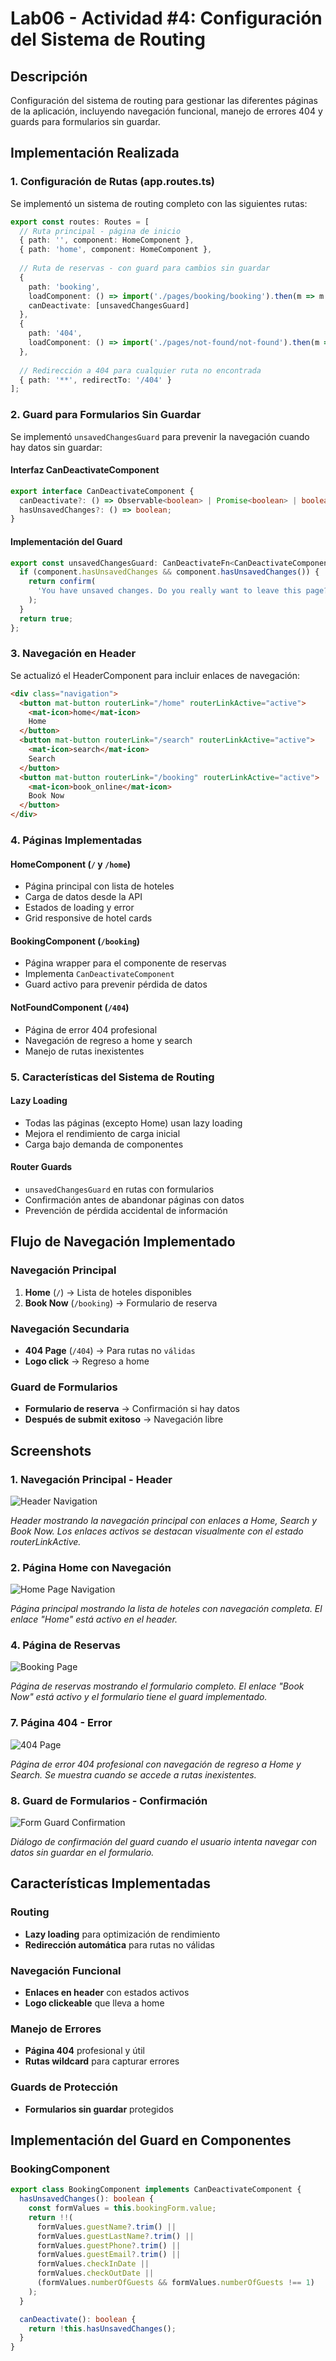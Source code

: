 # Lab06 - Actividad #4: Configuración del Sistema de Routing

## Descripción
Configuración del sistema de routing para gestionar las diferentes páginas de la aplicación, incluyendo navegación funcional, manejo de errores 404 y guards para formularios sin guardar.

## Implementación Realizada

### 1. Configuración de Rutas (app.routes.ts)
Se implementó un sistema de routing completo con las siguientes rutas:

```typescript
export const routes: Routes = [
  // Ruta principal - página de inicio
  { path: '', component: HomeComponent },
  { path: 'home', component: HomeComponent },
  
  // Ruta de reservas - con guard para cambios sin guardar
  {
    path: 'booking',
    loadComponent: () => import('./pages/booking/booking').then(m => m.BookingPageComponent),
    canDeactivate: [unsavedChangesGuard]
  },
  {
    path: '404',
    loadComponent: () => import('./pages/not-found/not-found').then(m => m.NotFoundComponent)
  },
  
  // Redirección a 404 para cualquier ruta no encontrada
  { path: '**', redirectTo: '/404' }
];
```

### 2. Guard para Formularios Sin Guardar
Se implementó `unsavedChangesGuard` para prevenir la navegación cuando hay datos sin guardar:

#### Interfaz CanDeactivateComponent
```typescript
export interface CanDeactivateComponent {
  canDeactivate?: () => Observable<boolean> | Promise<boolean> | boolean;
  hasUnsavedChanges?: () => boolean;
}
```

#### Implementación del Guard
```typescript
export const unsavedChangesGuard: CanDeactivateFn<CanDeactivateComponent> = (component) => {
  if (component.hasUnsavedChanges && component.hasUnsavedChanges()) {
    return confirm(
      'You have unsaved changes. Do you really want to leave this page? Your changes will be lost.'
    );
  }
  return true;
};
```

### 3. Navegación en Header
Se actualizó el HeaderComponent para incluir enlaces de navegación:

```html
<div class="navigation">
  <button mat-button routerLink="/home" routerLinkActive="active">
    <mat-icon>home</mat-icon>
    Home
  </button>
  <button mat-button routerLink="/search" routerLinkActive="active">
    <mat-icon>search</mat-icon>
    Search
  </button>
  <button mat-button routerLink="/booking" routerLinkActive="active">
    <mat-icon>book_online</mat-icon>
    Book Now
  </button>
</div>
```

### 4. Páginas Implementadas

#### HomeComponent (`/` y `/home`)
- Página principal con lista de hoteles
- Carga de datos desde la API
- Estados de loading y error
- Grid responsive de hotel cards

#### BookingComponent (`/booking`)
- Página wrapper para el componente de reservas
- Implementa `CanDeactivateComponent`
- Guard activo para prevenir pérdida de datos

#### NotFoundComponent (`/404`)
- Página de error 404 profesional
- Navegación de regreso a home y search
- Manejo de rutas inexistentes

### 5. Características del Sistema de Routing

#### Lazy Loading
- Todas las páginas (excepto Home) usan lazy loading
- Mejora el rendimiento de carga inicial
- Carga bajo demanda de componentes

#### Router Guards
- `unsavedChangesGuard` en rutas con formularios
- Confirmación antes de abandonar páginas con datos
- Prevención de pérdida accidental de información

## Flujo de Navegación Implementado

### Navegación Principal
1. **Home** (`/`) → Lista de hoteles disponibles
3. **Book Now** (`/booking`) → Formulario de reserva

### Navegación Secundaria
- **404 Page** (`/404`) → Para rutas no `válidas`
- **Logo click** → Regreso a home

### Guard de Formularios
- **Formulario de reserva** → Confirmación si hay datos
- **Después de submit exitoso** → Navegación libre

## Screenshots

### 1. Navegación Principal - Header
![Header Navigation](./screenshots/header-navigation-screenshot.png)

*Header mostrando la navegación principal con enlaces a Home, Search y Book Now. Los enlaces activos se destacan visualmente con el estado routerLinkActive.*

### 2. Página Home con Navegación
![Home Page Navigation](./screenshots/home-page-navigation-screenshot.png)

*Página principal mostrando la lista de hoteles con navegación completa. El enlace "Home" está activo en el header.*

### 4. Página de Reservas
![Booking Page](./screenshots/booking-page-screenshot.png)

*Página de reservas mostrando el formulario completo. El enlace "Book Now" está activo y el formulario tiene el guard implementado.*

### 7. Página 404 - Error
![404 Page](./screenshots/404-page-screenshot.png)

*Página de error 404 profesional con navegación de regreso a Home y Search. Se muestra cuando se accede a rutas inexistentes.*

### 8. Guard de Formularios - Confirmación
![Form Guard Confirmation](./screenshots/form-guard-confirmation-screenshot.png)

*Diálogo de confirmación del guard cuando el usuario intenta navegar con datos sin guardar en el formulario.*

## Características Implementadas

### Routing
- **Lazy loading** para optimización de rendimiento
- **Redirección automática** para rutas no válidas

### Navegación Funcional
- **Enlaces en header** con estados activos
- **Logo clickeable** que lleva a home

### Manejo de Errores
- **Página 404** profesional y útil
- **Rutas wildcard** para capturar errores

### Guards de Protección
- **Formularios sin guardar** protegidos

## Implementación del Guard en Componentes

### BookingComponent
```typescript
export class BookingComponent implements CanDeactivateComponent {
  hasUnsavedChanges(): boolean {
    const formValues = this.bookingForm.value;
    return !!(
      formValues.guestName?.trim() ||
      formValues.guestLastName?.trim() ||
      formValues.guestPhone?.trim() ||
      formValues.guestEmail?.trim() ||
      formValues.checkInDate ||
      formValues.checkOutDate ||
      (formValues.numberOfGuests && formValues.numberOfGuests !== 1)
    );
  }

  canDeactivate(): boolean {
    return !this.hasUnsavedChanges();
  }
}
```
